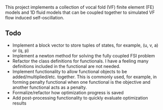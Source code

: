 This project implements a collection of vocal fold (VF) finite element (FE) models and 1D fluid
models that can be coupled together to simulated VF flow induced self-oscillation.

Todo
--------
- Implement a block vector to store tuples of states, for example, (u, v, a) or (q, p)
- Implement a newton method for solving the fully coupled FSI problem
- Refactor the class definitions for functionals. I have a feeling many definitions included in the
  functional are not needed.
- Implement functionality to allow functional objects to be added/multiplied/etc. together. This is
  commonly used, for example, in forming penalty functional when one functional is the objective
  and another functional acts as a penalty.
- Formalize/refactor how optimization progress is saved
- Add post-processing functionality to quickly evaluate optimization results
